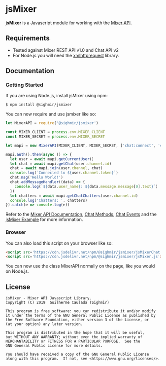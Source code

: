 # jsMixer #

**jsMixer** is a Javascript module for working with the [Mixer API](https://dev.mixer.com/rest/index.html).

## Requirements
* Tested against Mixer REST API v1.0 and Chat API v2
* For Node.js you will need the [xmlhttprequest](https://www.npmjs.com/package/xmlhttprequest) library.

## Documentation ##
### Getting Started

If you are using Node.js, install jsMixer using npm:

```bash
$ npm install @sighmir/jsmixer
```

You can now require and use jsmixer like so:

```js
let MixerAPI = require('@sighmir/jsmixer')

const MIXER_CLIENT = process.env.MIXER_CLIENT
const MIXER_SECRET = process.env.MIXER_SECRET

let mapi = new MixerAPI(MIXER_CLIENT, MIXER_SECRET, ['chat:connect', 'chat:chat'])

mapi.auth().then(async () => {
  let user = await mapi.getCurrentUser()
  let chat = await mapi.getChat(user.channel.id)
  chat = await mapi.join(user.channel, chat)
  console.log(`Connected to ${user.channel.token}`)
  chat.msg('Hello World!')
  chat.addMessageHandler((data) => {
    console.log(`${data.user_name}: ${data.message.message[0].text}`)
  })
  let chatters = await mapi.getChatChatters(user.channel.id)
  console.log('Chatters: ', chatters)
}).catch(e => console.log(e))
```

Refer to the [Mixer API Documentation](https://dev.mixer.com/rest/index.html), [Chat Methods](https://dev.mixer.com/reference/chat/methods),  [Chat Events](https://dev.mixer.com/reference/chat/events) and the [jsMixer Example](https://github.com/Sighmir/jsMixer/tree/master/example) for more information.  

### Browser

You can also load this script on your browser like so:

```html
<script src='https://cdn.jsdelivr.net/npm/@sighmir/jsmixer/jsMixerChat.js'></script>
<script src='https://cdn.jsdelivr.net/npm/@sighmir/jsmixer/jsMixer.js'></script>
```

You can now use the class MixerAPI normally on the page, like you would on Node.js.

## License ##
```
jsMixer - Mixer API Javascript Library.
Copyright (C) 2019  Guilherme Caulada (Sighmir)

This program is free software: you can redistribute it and/or modify
it under the terms of the GNU General Public License as published by
the Free Software Foundation, either version 3 of the License, or
(at your option) any later version.

This program is distributed in the hope that it will be useful,
but WITHOUT ANY WARRANTY; without even the implied warranty of
MERCHANTABILITY or FITNESS FOR A PARTICULAR PURPOSE.  See the
GNU General Public License for more details.

You should have received a copy of the GNU General Public License
along with this program.  If not, see <https://www.gnu.org/licenses/>.
```
